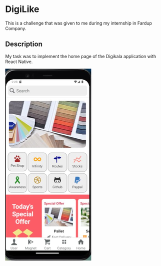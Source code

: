 # DigiLike

This is a challenge that was given to me during my internship in Fardup Company.

## Description

My task was to implement the home page of the Digikala application with React Native.

![alt text](https://github.com/AminHosseini96/DigiLike-LearningReactNative/blob/main/Screenshot.jpg?raw=true)
